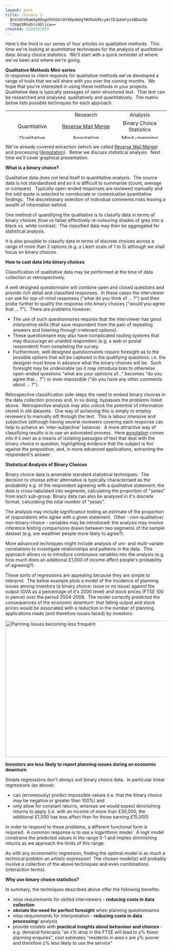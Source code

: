 ```yaml
---
layout: post
title: !binary |-
  QnVsbGV0aW4gODogUXVhbGl0YXRpdmUgTWV0aG9kcyAtIEJpbmFyeSBDaG9p
  Y2UgU3RhdGlzdGljcw==
created: 1226337603
---
```

<p class="rteleft" id="ercb" style="clear: both;"><span id="yaso"><span id="s0sa">Here's the third in our series of four articles on qualitative methods.</span></span>&nbsp; This time we're looking at <i><span id="yaso"><span id="s0sa">quantitative</span></span></i><span id="yaso"><span id="s0sa"> techniques for the analysis of <i>qualitative</i> data: </span></span>binary choice statistics<span id="yaso"><span id="s0sa">.&nbsp; </span></span>We'll start with a quick reminder of where we've been and where we're going.</p>
<p><span id="lhnk"><span id="lhnk0"><b id="ebif">Qualitative Methods Mini-series</b></span><b id="ebif0"><br id="jdqs" />
</b></span>In response to client requests for qualitative methods we've developed a range of tools that we will share with you over the coming months.&nbsp; We hope that you're interested in using these methods in your projects.<br id="ahsz" />
Qualitative data is typically passages of semi-structured text.&nbsp; That text can be researched and analysed, qualitatively and quantitatively.&nbsp; The matrix below lists possible techniques for each approach.<span id="yaso"><span id="s0sa"><br />
</span></span></p>
<table width="515" height="88" cellspacing="0" cellpadding="3" border="0" id="a0ic">
    <tbody id="syik0">
        <tr id="syik1">
            <td width="33%" style="text-align: center;" id="syik2">&nbsp;</td>
            <td width="33%" style="text-align: center;" id="syik4">Research</td>
            <td width="33%" style="text-align: center;" id="syik6">Analysis</td>
        </tr>
        <tr id="syik8">
            <td width="33%" style="text-align: center;" id="syik9">Quantitative</td>
            <td width="33%" style="text-align: center;" id="syik11"><a href="../../../../?q=node/31">Reverse Mail Merge</a></td>
            <td width="33%" style="text-align: center;" id="syik13">Binary Choice Statistics</td>
        </tr>
        <tr id="syik15">
            <td width="33%" style="text-align: center;" id="syik16">Qualitative</td>
            <td width="33%" style="text-align: center;" id="syik18"><a href="../../../../?q=node/32">Annotation</a></td>
            <td width="33%" style="text-align: center;" id="syik20"><a href="http://associates.infonomics.ltd.uk/?q=node/37">Mind-mapping</a></td>
        </tr>
    </tbody>
</table>
<p>We've already covered extraction (which we called <a href="../../../../?q=node/31">Reverse Mail Merge</a>) and processing (<a href="../../../../?q=node/32">Annotation</a>).&nbsp; Below we discuss statistical analysis.&nbsp; Next time we'll cover graphical presentation.</p>
<p><b id="x8gx0">What is a binary choice?</b></p>
<p>Qualitative data does not lend itself to quantitative analysis.&nbsp; The source data is not standardised and so it is difficult to summarise (count, average or compare).&nbsp; Typically open-ended responses are reviewed manually and the odd quote is selected to corroborate or contextualise quantitative findings.&nbsp; The discretionary selection of individual comments risks leaving a wealth of information behind.</p>
<p>One method of quantifying the qualitative is to classify data in terms of binary choices (true vs false) effectively re-colouring shades of grey into a black vs. white contrast.&nbsp; The classified data may then be aggregated for statistical analysis.</p>
<p>It is also possible to classify data in terms of discrete choices across a range of more than 2 options (e.g. a Likert scale of 1 to 5) although we shall focus on binary choices.</p>
<p><b>How to cast data into binary choices</b></p>
<p>Classification of qualitative data may be performed at the time of data collection or retrospectively.</p>
<p>A well designed questionnaire will combine open and closed questions and provide rich detail and classified responses.&nbsp; In these cases the interviewer can ask for top-of-mind responses (&quot;what do you think of ... ?&quot;) and then probe further to qualify the response into binary choices (&quot;would you agree that ... ?&quot;).&nbsp; There are problems however:</p>
<ul>
    <li>The use of such questionnaires requires that the interviewer has good interpretive skills (that save respondent from the pain of repeating answers and listening through irrelevant options).</li>
    <li>These questionnaire may also have complicated routing systems that may discourage an unaided respondent (e.g. a web or postal respondent) from completing the survey.</li>
    <li>Furthermore, well designed questionnaires require foresight as to the possible options that will be captured in the qualifying questions: i.e. the designer must know in advance what the binary choices will be.&nbsp; Such foresight may be undesirable (as it may introduce bias to otherwise open-ended questions &quot;what are your opinions of...&quot; becomes &quot;do you agree that... ?&quot;) or even impossible (&quot;do you have any other comments about ... ?&quot;).</li>
</ul>
<p>Retrospective classification side-steps the need to embed binary choices in the data collection process and, in so doing, bypasses the problems listed above.&nbsp; Retrospective analysis may also unlock the potential of information stored in old datasets.&nbsp; One way of acheiving this is simply to employ reviewers to manually sift through the text.&nbsp; This is labour intensive and subjective (although having several reviewers covering each response can help to acheive an 'inter-subjective' balance).&nbsp; A more attractive way of classifying results is to use an automated process.&nbsp; Here <a href="../../../../?q=node/32">annotation</a> comes into it's own as a means of isolating passages of text that deal with the binary choice in question, highlighting evidence that the subject is for/ against the proposition, and, in more advanced applications, extracting the respondent's answer.</p>
<p><b>Statistical Analysis of Binary Choices<br />
</b></p>
<p>Binary choice data is amenable standard statistical techniques.&nbsp; The decision to choose either alternative is typically characterised as the probability e.g. of the respondent agreeing with a qualitative statement; the data is cross-tabulated into segments, calculating the proportion of &quot;yeses&quot; from each sub-group. Binary data can also be analysed in it's discrete format, calculating the total number of &quot;yeses&quot;.</p>
<p>The analysis may include significance testing an estimate of the proportion of respondents who agree with a given statement.&nbsp; Other - non-qualitative/ non-binary-choice - variables may be introduced: the analysis may involve inference testing comparisons drawn between two segments of the sample dataset (e.g. are wealthier people more likely to agree?).</p>
<p>More advanced techniques might include analysis of uni- and multi-variate correlations to investigate relationships and patterns in the data.&nbsp; This approach allows us to introduce continuous variables into the analysis (e.g. how much does an additional &pound;1,000 of income affect people's probability of agreeing?).</p>
<p>These sorts of regressions are appealing because they are simple to interpret.&nbsp; The below example plots a model of the incidence of planning issues among investors (a binary choice: issue or no issue) against the output (GVA as a percentage of it's 2000 level) and stock prices (FTSE 100 in pence) over the period 2004-2008.&nbsp; The model correctly predicted the consequences of the economic downturn: that falling output and stock prices would be associated with a reduction in the number of planning applications made (and therefore issues faced) by investors.</p>
<p class="rtecenter"><span class="inline inline-center"><img width="640" height="425" class="image image-_original" title="Planning Issues becoming less frequent" alt="Planning Issues becoming less frequent" src="/files/images/PlanningIssues.gif" /></span></p>
<p class="rtecenter"><span class="inline inline-center"><span class="caption"><strong>Investors are less likely to report planning issues during an economic downturn<br />
</strong></span></span></p>
<p>Simple regressions don't always suit binary choice data.&nbsp; In particular linear regressions (as above):</p>
<ul>
    <li>can (erroneously) predict impossible values (i.e. that the binary choice may be negative or greater than 100%) and</li>
    <li>only allow for constant returns, whereas we would expect diminishing returns to apply (i.e. with an income of more than &pound;30,000, the additional &pound;1,000 has less affect than for those earning &pound;15,000)</li>
</ul>
<p>In order to respond to these problems, a different functional form is required.&nbsp; A common response is to use a logarithmic model.&nbsp; A logit model constrains the predicted values in the range 0-1 and implies diminishing returns as we approach the limits of this range.</p>
<p>As with any econometric regression, finding the optimal model is as much a technical problem an artistic expression!&nbsp; The chosen model(s) will probably involve a collection of the above techniques and even combinations (interaction terms).</p>
<p><b>Why use binary choice statistics?</b></p>
<p>In summary, the techniques described above offer the following benefits:</p>
<ul>
    <li>relax requirements for skilled interviewers - <b>reducing costs in data collection</b></li>
    <li><b>obviate the need for perfect foresight</b> when planning questionnaires</li>
    <li>relax requirements for interpretation - <b>reducing costs in data processing</b>/ analysis</li>
    <li>provide models with <b>practical insights about behaviour and choices</b> - e.g. demand forecasts &quot;an x% drop in the FTSE will lead to y% fewer planning enquires&quot;, cost estimates &quot;residents in area x are y% poorer and therefore z% less likely to use the service&quot;</li>
</ul>
<p>&nbsp;</p>
